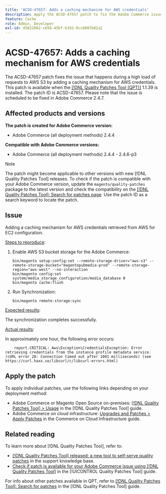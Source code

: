 ```yaml
---
title: 'ACSD-47657: Adds a caching mechanism for AWS credentials'
description: Apply the ACSD-47657 patch to fix the Adobe Commerce issue that happens during a high load of requests to AWS S3 by adding a caching mechanism for AWS credentials.
feature: Cache
role: Admin, Developer
exl-id: d5822082-c656-45bf-b192-9cc8007b82a2
---
```

# ACSD-47657: Adds a caching mechanism for AWS credentials

The ACSD-47657 patch fixes the issue that happens during a high load of requests to AWS S3 by adding a caching mechanism for AWS credentials. This patch is available when the [[!DNL Quality Patches Tool (QPT)]](https://experienceleague.adobe.com/en/docs/commerce-knowledge-base/kb/announcements/commerce-announcements/magento-quality-patches-released-new-tool-to-self-serve-quality-patches) 1.1.39 is installed. The patch ID is ACSD-47657. Please note that the issue is scheduled to be fixed in Adobe Commerce 2.4.7.

## Affected products and versions

**The patch is created for Adobe Commerce version:**

* Adobe Commerce (all deployment methods) 2.4.4

**Compatible with Adobe Commerce versions:**

* Adobe Commerce (all deployment methods) 2.4.4 - 2.4.6-p3

>[!NOTE]
>
>The patch might become applicable to other versions with new [!DNL Quality Patches Tool] releases. To check if the patch is compatible with your Adobe Commerce version, update the `magento/quality-patches` package to the latest version and check the compatibility on the [[!DNL Quality Patches Tool]: Search for patches page](https://experienceleague.adobe.com/tools/commerce-quality-patches/index.html). Use the patch ID as a search keyword to locate the patch.

## Issue

Adding a caching mechanism for AWS credentials retrieved from AWS for EC2 configuration.

<u>Steps to reproduce</u>:

1. Enable AWS S3 bucket storage for the Adobe Commerce:
   
    ```
    bin/magento setup:config:set --remote-storage-driver="aws-s3" --remote-storage-bucket="magentopubmedia-prod" --remote-storage-region="aws-west" --no-interaction
    bin/magento config:set 
    system/media_storage_configuration/media_database 0 
    bin/magento cache:flush
    ```

1. Run Synchronization:
   
    ```
    bin/magento remote-storage:sync
    ```

<u>Expected results</u>:

The synchronization completes successfully.
    
<u>Actual results</u>:

In approximately one hour, the following error occurs:

```
    report.CRITICAL: Aws\Exception\CredentialsException: Error retrieving credentials from the instance profile metadata service. (cURL error 28: Connection timed out after 1001 milliseconds) (see https://curl.haxx.se/libcurl/c/libcurl-errors.html) 
```

## Apply the patch

To apply individual patches, use the following links depending on your deployment method:

* Adobe Commerce or Magento Open Source on-premises: [[!DNL Quality Patches Tool] > Usage](https://experienceleague.adobe.com/docs/commerce-operations/tools/quality-patches-tool/usage.html) in the [!DNL Quality Patches Tool] guide.
* Adobe Commerce on cloud infrastructure: [Upgrades and Patches > Apply Patches](https://experienceleague.adobe.com/docs/commerce-cloud-service/user-guide/develop/upgrade/apply-patches.html) in the Commerce on Cloud Infrastructure guide.

## Related reading

To learn more about [!DNL Quality Patches Tool], refer to:

* [[!DNL Quality Patches Tool] released: a new tool to self-serve quality patches](https://experienceleague.adobe.com/en/docs/commerce-knowledge-base/kb/announcements/commerce-announcements/magento-quality-patches-released-new-tool-to-self-serve-quality-patches) in the support knowledge base.
* [Check if patch is available for your Adobe Commerce issue using [!DNL Quality Patches Tool]](/help/tools/quality-patches-tool/patches-available-in-qpt/check-patch-for-magento-issue-with-magento-quality-patches.md) in the [!UICONTROL Quality Patches Tool] guide.


For info about other patches available in QPT, refer to [[!DNL Quality Patches Tool]: Search for patches](https://experienceleague.adobe.com/tools/commerce-quality-patches/index.html) in the [!DNL Quality Patches Tool] guide.
